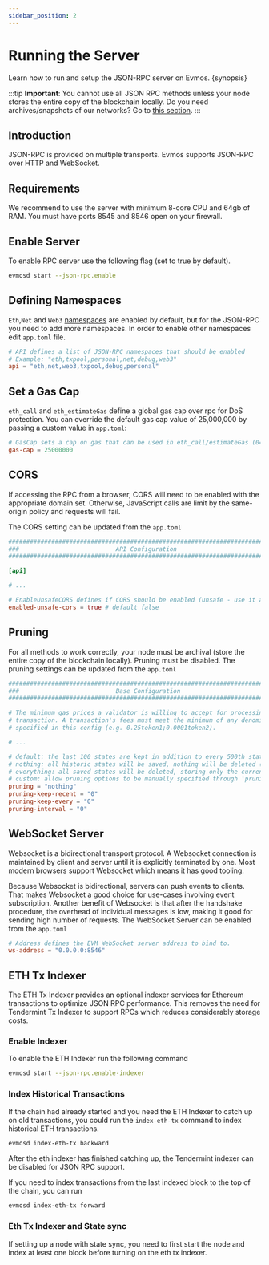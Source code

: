 ```yaml
---
sidebar_position: 2
---
```


# Running the Server

Learn how to run and setup the JSON-RPC server on Evmos. {synopsis}

:::tip
**Important**: You cannot use all JSON RPC methods unless your node stores the entire copy of the blockchain locally. Do you need archives/snapshots of our networks? Go to [this section](https://docs.evmos.org/validators/snapshots_archives.html).
:::

## Introduction

JSON-RPC is provided on multiple transports. Evmos supports JSON-RPC over HTTP and WebSocket.

## Requirements

We recommend to use the server with minimum 8-core CPU and 64gb of RAM.
You must have ports 8545 and 8546 open on your firewall.

## Enable Server

To enable RPC server use the following flag (set to true by default).

```bash
evmosd start --json-rpc.enable
```

## Defining Namespaces

`Eth`,`Net` and `Web3` [namespaces](./namespaces.md) are enabled by default, but for the JSON-RPC you need to add more namespaces.
In order to enable other namespaces edit `app.toml` file.

```toml
# API defines a list of JSON-RPC namespaces that should be enabled
# Example: "eth,txpool,personal,net,debug,web3"
api = "eth,net,web3,txpool,debug,personal"
```

## Set a Gas Cap

`eth_call` and `eth_estimateGas` define a global gas cap over rpc for DoS protection. You can override the default gas cap value of 25,000,000 by passing a custom value in `app.toml`:

```toml
# GasCap sets a cap on gas that can be used in eth_call/estimateGas (0=infinite). Default: 25,000,000.
gas-cap = 25000000
```

## CORS

If accessing the RPC from a browser, CORS will need to be enabled with the appropriate domain set. Otherwise, JavaScript calls are limit by the same-origin policy and requests will fail.

The CORS setting can be updated from the `app.toml`

```toml
###############################################################################
###                           API Configuration                             ###
###############################################################################

[api]

# ...

# EnableUnsafeCORS defines if CORS should be enabled (unsafe - use it at your own risk).
enabled-unsafe-cors = true # default false
```

## Pruning

For all methods to work correctly, your node must be archival (store the entire copy of the blockchain locally). Pruning must be disabled.
The pruning settings can be updated from the `app.toml`

```toml
###############################################################################
###                           Base Configuration                            ###
###############################################################################

# The minimum gas prices a validator is willing to accept for processing a
# transaction. A transaction's fees must meet the minimum of any denomination
# specified in this config (e.g. 0.25token1;0.0001token2).

# ...

# default: the last 100 states are kept in addition to every 500th state; pruning at 10 block intervals
# nothing: all historic states will be saved, nothing will be deleted (i.e. archiving node)
# everything: all saved states will be deleted, storing only the current state; pruning at 10 block intervals
# custom: allow pruning options to be manually specified through 'pruning-keep-recent', 'pruning-keep-every', >
pruning = "nothing"
pruning-keep-recent = "0"
pruning-keep-every = "0"
pruning-interval = "0"
```

## WebSocket Server

Websocket is a bidirectional transport protocol. A Websocket connection is maintained by client and server until it is explicitly terminated by one. Most modern browsers support Websocket which means it has good tooling.

Because Websocket is bidirectional, servers can push events to clients. That makes Websocket a good choice for use-cases involving event subscription.
Another benefit of Websocket is that after the handshake procedure, the overhead of individual messages is low, making it good for sending high number of requests.
The WebSocket Server can be enabled from the `app.toml`

```toml
# Address defines the EVM WebSocket server address to bind to.
ws-address = "0.0.0.0:8546"
```

## ETH Tx Indexer

The ETH Tx Indexer provides an optional indexer services for Ethereum transactions to optimize JSON RPC performance. This removes the need for Tendermint Tx Indexer to support RPCs which reduces considerably storage costs.

### Enable Indexer

To enable the ETH Indexer run the following command

```bash
evmosd start --json-rpc.enable-indexer 
```

### Index Historical Transactions

If the chain had already started and you need the ETH Indexer to catch up on old transactions, you could run the `index-eth-tx` command to index historical ETH transactions.

```bash
evmosd index-eth-tx backward
```

After the eth indexer has finished catching up, the Tendermint indexer can be disabled for JSON RPC support.

If you need to index transactions from the last indexed block to the top of the chain, you can run

```bash
evmosd index-eth-tx forward
```

### Eth Tx Indexer and State sync

If setting up a node with state sync, you need to first start the node and index at least one block before turning on the eth tx indexer.